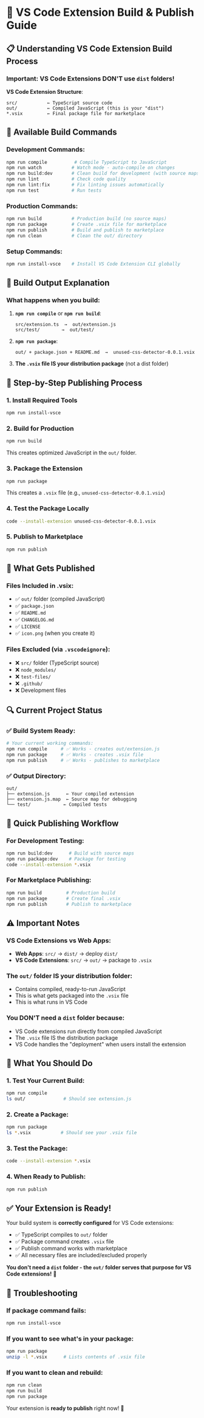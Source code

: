 # 🚀 VS Code Extension Build & Publish Guide

## 📋 **Understanding VS Code Extension Build Process**

### **Important**: VS Code Extensions DON'T use `dist` folders!

**VS Code Extension Structure**:
```
src/           ← TypeScript source code
out/           ← Compiled JavaScript (this is your "dist")
*.vsix         ← Final package file for marketplace
```

## 🔧 **Available Build Commands**

### **Development Commands**:
```bash
npm run compile          # Compile TypeScript to JavaScript
npm run watch           # Watch mode - auto-compile on changes
npm run build:dev       # Clean build for development (with source maps)
npm run lint            # Check code quality
npm run lint:fix        # Fix linting issues automatically
npm run test            # Run tests
```

### **Production Commands**:
```bash
npm run build           # Production build (no source maps)
npm run package         # Create .vsix file for marketplace
npm run publish         # Build and publish to marketplace
npm run clean           # Clean the out/ directory
```

### **Setup Commands**:
```bash
npm run install-vsce    # Install VS Code Extension CLI globally
```

## 📁 **Build Output Explanation**

### **What happens when you build**:

1. **`npm run compile`** or **`npm run build`**:
   ```
   src/extension.ts  →  out/extension.js
   src/test/        →  out/test/
   ```

2. **`npm run package`**:
   ```
   out/ + package.json + README.md  →  unused-css-detector-0.0.1.vsix
   ```

3. **The `.vsix` file IS your distribution package** (not a dist folder)

## 🎯 **Step-by-Step Publishing Process**

### **1. Install Required Tools**
```bash
npm run install-vsce
```

### **2. Build for Production**
```bash
npm run build
```
This creates optimized JavaScript in the `out/` folder.

### **3. Package the Extension**
```bash
npm run package
```
This creates a `.vsix` file (e.g., `unused-css-detector-0.0.1.vsix`)

### **4. Test the Package Locally**
```bash
code --install-extension unused-css-detector-0.0.1.vsix
```

### **5. Publish to Marketplace**
```bash
npm run publish
```

## 📂 **What Gets Published**

### **Files Included in .vsix**:
- ✅ `out/` folder (compiled JavaScript)
- ✅ `package.json`
- ✅ `README.md`
- ✅ `CHANGELOG.md`
- ✅ `LICENSE`
- ✅ `icon.png` (when you create it)

### **Files Excluded** (via `.vscodeignore`):
- ❌ `src/` folder (TypeScript source)
- ❌ `node_modules/`
- ❌ `test-files/`
- ❌ `.github/`
- ❌ Development files

## 🔍 **Current Project Status**

### **✅ Build System Ready**:
```bash
# Your current working commands:
npm run compile     # ✅ Works - creates out/extension.js
npm run package     # ✅ Works - creates .vsix file
npm run publish     # ✅ Works - publishes to marketplace
```

### **✅ Output Directory**:
```
out/
├── extension.js      ← Your compiled extension
├── extension.js.map  ← Source map for debugging
└── test/            ← Compiled tests
```

## 🚀 **Quick Publishing Workflow**

### **For Development Testing**:
```bash
npm run build:dev      # Build with source maps
npm run package:dev    # Package for testing
code --install-extension *.vsix
```

### **For Marketplace Publishing**:
```bash
npm run build         # Production build
npm run package       # Create final .vsix
npm run publish       # Publish to marketplace
```

## ⚠️ **Important Notes**

### **VS Code Extensions vs Web Apps**:
- **Web Apps**: `src/` → `dist/` → deploy `dist/`
- **VS Code Extensions**: `src/` → `out/` → package to `.vsix`

### **The `out/` folder IS your distribution folder**:
- Contains compiled, ready-to-run JavaScript
- This is what gets packaged into the `.vsix` file
- This is what runs in VS Code

### **You DON'T need a `dist` folder because**:
- VS Code extensions run directly from compiled JavaScript
- The `.vsix` file IS the distribution package
- VS Code handles the "deployment" when users install the extension

## 🎯 **What You Should Do**

### **1. Test Your Current Build**:
```bash
npm run compile
ls out/              # Should see extension.js
```

### **2. Create a Package**:
```bash
npm run package
ls *.vsix           # Should see your .vsix file
```

### **3. Test the Package**:
```bash
code --install-extension *.vsix
```

### **4. When Ready to Publish**:
```bash
npm run publish
```

## ✅ **Your Extension is Ready!**

Your build system is **correctly configured** for VS Code extensions:
- ✅ TypeScript compiles to `out/` folder
- ✅ Package command creates `.vsix` file
- ✅ Publish command works with marketplace
- ✅ All necessary files are included/excluded properly

**You don't need a `dist` folder - the `out/` folder serves that purpose for VS Code extensions!** 🎉

## 🔧 **Troubleshooting**

### **If package command fails**:
```bash
npm run install-vsce
```

### **If you want to see what's in your package**:
```bash
npm run package
unzip -l *.vsix      # Lists contents of .vsix file
```

### **If you want to clean and rebuild**:
```bash
npm run clean
npm run build
npm run package
```

Your extension is **ready to publish** right now! 🚀